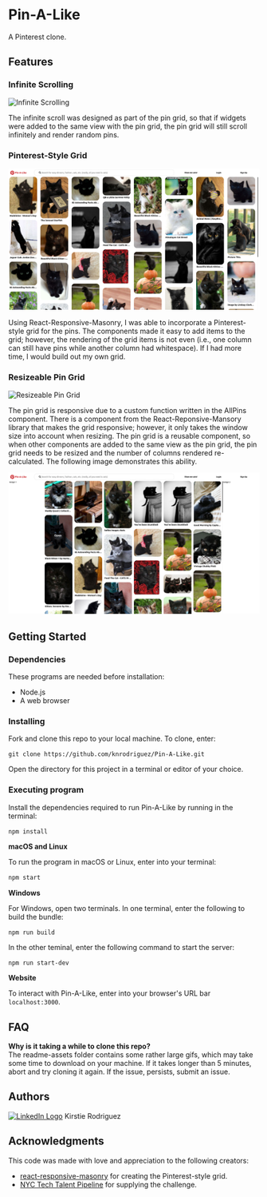 # Pin-A-Like
A Pinterest clone.

## Features

### Infinite Scrolling 

![Infinite Scrolling](https://github.com/knrodriguez/Pin-A-Like/blob/main/public/assets/readme-assets/infinite-scrolling.gif?raw=true)

The infinite scroll was designed as part of the pin grid, so that if widgets were added to the same view with the pin grid, the pin grid will still scroll infinitely and render random pins. 

### Pinterest-Style Grid
![Grid Layout](./public/assets/readme-assets/grid-layout.png)

Using React-Responsive-Masonry, I was able to incorporate a Pinterest-style grid for the pins. The components made it easy to add items to the grid; however, the rendering of the grid items is not even (i.e., one column can still have pins while another column had whitespace). If I had more time, I would build out my own grid. 

### Resizeable Pin Grid
![Resizeable Pin Grid](https://github.com/knrodriguez/Pin-A-Like/blob/main/public/assets/readme-assets/resizable-pin-grid.gif?raw=true)

The pin grid is responsive due to a custom function written in the AllPins component. There is a component from the React-Reponsive-Mansory library that makes the grid responsive; however, it only takes the window size into account when resizing. The pin grid is a reusable component, so when other components are added to the same view as the pin grid, the pin grid needs to be resized and the number of columns rendered re-calculated. The following image demonstrates this ability.

![Pin Grid with Widgets](https://github.com/knrodriguez/Pin-A-Like/blob/main/public/assets/readme-assets/pin-grid-with-widgets.png?raw=true)

## Getting Started

### Dependencies
These programs are needed before installation: 
* Node.js
* A web browser

### Installing

Fork and clone this repo to your local machine. To clone, enter:
```
git clone https://github.com/knrodriguez/Pin-A-Like.git
```
Open the directory for this project in a terminal or editor of your choice.

### Executing program

Install the dependencies required to run Pin-A-Like by running in the terminal:
```bash
npm install
```

**macOS and Linux**

To run the program in macOS or Linux, enter into your terminal:
```bash
npm start
```

**Windows**

For Windows, open two terminals. In one terminal, enter the following to build the bundle:
```
npm run build
```
In the other teminal, enter the following command to start the server: 
```
npm run start-dev
```

**Website**

To interact with Pin-A-Like, enter into your browser's URL bar `localhost:3000`.

## FAQ

**Why is it taking a while to clone this repo?**  
The readme-assets folder contains some rather large gifs, which may take some time to download on your machine. If it takes longer than 5 minutes, abort and try cloning it again. If the issue, persists, submit an issue. 

## Authors

[![LinkedIn Logo](https://external-content.duckduckgo.com/iu/?u=http%3A%2F%2Fwww.polycom.com%2Fcontent%2Fdam%2Fpolycom%2Fwww%2Fimages%2Ficons-and-buttons%2Flogo-linkedin-small.png&f=1&nofb=1)](https://www.linkedin.com/in/kirstierodriguez/) Kirstie Rodriguez


## Acknowledgments
This code was made with love and appreciation to the following creators: 

* [react-responsive-masonry](https://github.com/cedricdelpoux/react-responsive-masonry#readme) for creating the Pinterest-style grid.
* [NYC Tech Talent Pipeline](https://ttp.nyc/join) for supplying the challenge.